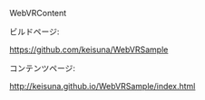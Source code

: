 WebVRContent

ビルドページ:

https://github.com/keisuna/WebVRSample

コンテンツページ:

http://keisuna.github.io/WebVRSample/index.html

